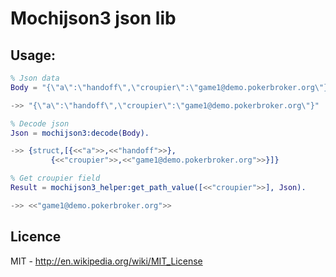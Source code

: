 # Mochijson3 json lib #

## Usage: ##

```erlang
% Json data
Body = "{\"a\":\"handoff\",\"croupier\":\"game1@demo.pokerbroker.org\"}".

->> "{\"a\":\"handoff\",\"croupier\":\"game1@demo.pokerbroker.org\"}"

% Decode json
Json = mochijson3:decode(Body).

->> {struct,[{<<"a">>,<<"handoff">>},
         {<<"croupier">>,<<"game1@demo.pokerbroker.org">>}]}

% Get croupier field
Result = mochijson3_helper:get_path_value([<<"croupier">>], Json).

->> <<"game1@demo.pokerbroker.org">>

```

## Licence ##

MIT - http://en.wikipedia.org/wiki/MIT_License
